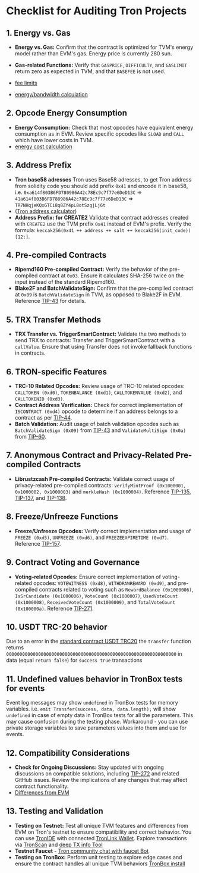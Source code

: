 # Checklist for Auditing Tron Projects

## 1. Energy vs. Gas
- **Energy vs. Gas:** Confirm that the contract is optimized for TVM's energy model rather than EVM's gas. Energy price is currently 280 sun.
- **Gas-related Functions:** Verify that `GASPRICE`, `DIFFICULTY`, and `GASLIMIT` return zero as expected in TVM, and that `BASEFEE` is not used.

- [fee limits](https://www.btcschools.net/tron/tron_fee_limit.php)
- [energy/bandwidth calculation](https://www.btcschools.net/tron/tron_station.php)

## 2. Opcode Energy Consumption
- **Energy Consumption:** Check that most opcodes have equivalent energy consumption as in EVM. Review specific opcodes like `SLOAD` and `CALL` which have lower costs in TVM.
- [energy cost calculation](https://developers.tron.network/v4.4.0/docs/energy-cost)

## 3. Address Prefix 
- **Tron base58 adresses** Tron uses Base58 adresses, to get Tron address from solidity code you should add prefix `0x41` and encode it in base58, i.e. `0xa614f803B6FD780986A42c78Ec9c7f77e6DeD13C` => `41a614f803B6FD780986A42c78Ec9c7f77e6DeD13C` => `TR7NHqjeKQxGTCi8q8ZY4pL8otSzgjLj6t` 
- ([Tron address calculator](https://www.btcschools.net/tron/tron_tool_base58check_hex.php)) 
- **Address Prefix: for CREATE2** Validate that contract addresses created with `CREATE2` use the TVM prefix `0x41` instead of EVM's prefix. Verify the formula: `keccak256(0x41 ++ address ++ salt ++ keccak256(init_code))[12:]`.

## 4. Pre-compiled Contracts
- **Ripemd160 Pre-compiled Contract:** Verify the behavior of the pre-compiled contract at `0x03`. Ensure it calculates SHA-256 twice on the input instead of the standard Ripemd160.
- **Blake2F and BatchValidateSign:** Confirm that the pre-compiled contract at `0x09` is `BatchValidateSign` in TVM, as opposed to Blake2F in EVM. Reference [TIP-43](https://github.com/tronprotocol/tips/blob/master/tip-43.md) for details.

## 5. TRX Transfer Methods
- **TRX Transfer vs. TriggerSmartContract:** Validate the two methods to send TRX to contracts: Transfer and TriggerSmartContract with a `callValue`. Ensure that using Transfer does not invoke fallback functions in contracts.

## 6. TRON-specific Features
- **TRC-10 Related Opcodes:** Review usage of TRC-10 related opcodes: `CALLTOKEN (0xd0)`, `TOKENBALANCE (0xd1)`, `CALLTOKENVALUE (0xd2)`, and `CALLTOKENID (0xd3)`.
- **Contract Address Verification:** Check for correct implementation of `ISCONTRACT (0xd4)` opcode to determine if an address belongs to a contract as per [TIP-44](https://github.com/tronprotocol/tips/blob/master/tip-44.md).
- **Batch Validation:** Audit usage of batch validation opcodes such as `BatchValidateSign (0x09)` from [TIP-43](https://github.com/tronprotocol/tips/blob/master/tip-43.md) and `ValidateMultiSign (0x0a)` from [TIP-60](https://github.com/tronprotocol/tips/blob/master/tip-60.md).

## 7. Anonymous Contract and Privacy-Related Pre-compiled Contracts
- **Librustzcash Pre-compiled Contracts:** Validate correct usage of privacy-related pre-compiled contracts: `verifyMintProof (0x1000001, 0x1000002, 0x1000003)` and `merkleHash (0x1000004)`. Reference [TIP-135](https://github.com/tronprotocol/tips/blob/master/tip-135.md), [TIP-137](https://github.com/tronprotocol/tips/blob/master/tip-137.md), and [TIP-138](https://github.com/tronprotocol/tips/blob/master/tip-138.md).

## 8. Freeze/Unfreeze Functions
- **Freeze/Unfreeze Opcodes:** Verify correct implementation and usage of `FREEZE (0xd5)`, `UNFREEZE (0xd6)`, and `FREEZEEXPIRETIME (0xd7)`. Reference [TIP-157](https://github.com/tronprotocol/tips/blob/master/tip-157.md).

## 9. Contract Voting and Governance
- **Voting-related Opcodes:** Ensure correct implementation of voting-related opcodes: `VOTEWITNESS (0xd8)`, `WITHDRAWREWARD (0xd9)`, and pre-compiled contracts related to voting such as `RewardBalance (0x1000006)`, `IsSrCandidate (0x1000006)`, `VoteCount (0x1000007)`, `UsedVoteCount (0x1000008)`, `ReceivedVoteCount (0x1000009)`, and `TotalVoteCount (0x100000a)`. Reference [TIP-271](https://github.com/tronprotocol/tips/blob/master/tip-271.md).

## 10. USDT TRC-20 behavior
Due to an error in the [standard contract USDT TRC20](https://tronscan.org/#/token20/TR7NHqjeKQxGTCi8q8ZY4pL8otSzgjLj6t/code) the `transfer` function returns `0000000000000000000000000000000000000000000000000000000000000000` in data (equal `return false`) for `success true` transactions

## 11. Undefined values behavior in TronBox tests for events
Event log messages may show `undefined` in TronBox tests for memory variables. i.e. 
`emit Transfer(success, data, data.length);` will show `undefined` in case of empty data in TronBox tests for all the parameters. This may cause confusion during the testing phase.
Workaround - you can use private storage variables to save parameters values into them and use for events. 

## 12. Compatibility Considerations
- **Check for Ongoing Discussions:** Stay updated with ongoing discussions on compatible solutions, including [TIP-272](https://github.com/tronprotocol/tips/blob/master/tip-272.md) and related GitHub issues. Review the implications of any changes that may affect contract functionality.
- [Differences from EVM](https://developers.tron.network/v4.4.0/docs/vm-vs-evm)

## 13. Testing and Validation
- **Testing on Testnet:** Test all unique TVM features and differences from EVM on Tron's testnet to ensure compatibility and correct behavior. You can use [TronIDE](https://www.tronide.io/) with connected [TronLink Wallet](https://www.tronlink.org/).
Explore transactions via [TronScan](https://tronscan.org/) and [deep TX info Tool ](https://www.btcschools.net/tron/tron_get_tx_info.php)
- **Testnet Faucet** - [Tron community chat with faucet Bot](https://t.me/TronOfficialDevelopersGroupEn)   
- **Testing on TronBox:** Perform unit testing to explore edge cases and ensure the contract handles all unique TVM behaviors [TronBox install](https://developers.tron.network/reference/install) 

